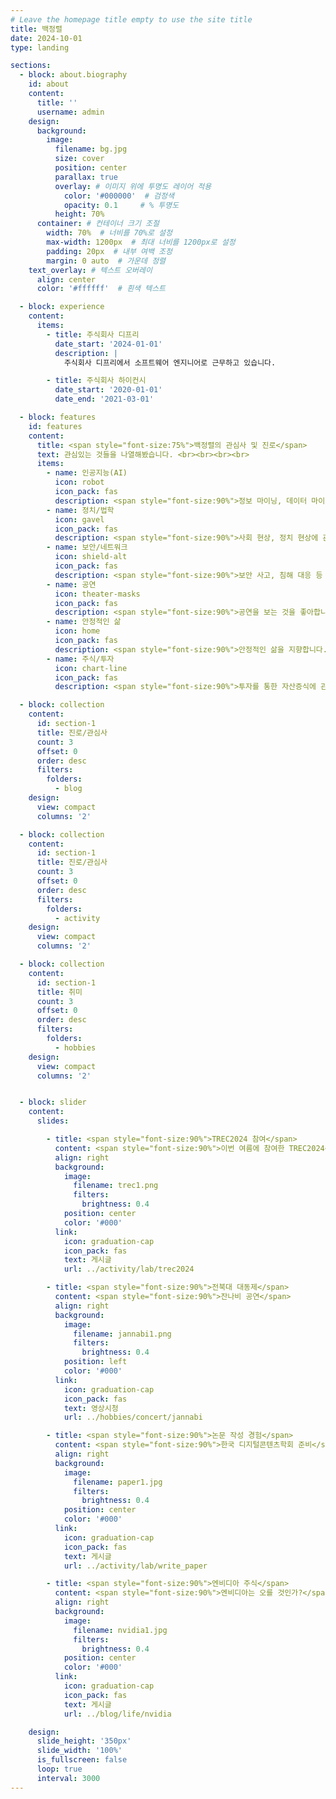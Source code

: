 ```yaml
---
# Leave the homepage title empty to use the site title
title: 백정렬
date: 2024-10-01
type: landing

sections:
  - block: about.biography
    id: about
    content:
      title: ''
      username: admin
    design:
      background:
        image:
          filename: bg.jpg
          size: cover
          position: center
          parallax: true
          overlay: # 이미지 위에 투명도 레이어 적용
            color: '#000000'  # 검정색
            opacity: 0.1     # % 투명도
          height: 70%
      container: # 컨테이너 크기 조절
        width: 70%  # 너비를 70%로 설정
        max-width: 1200px  # 최대 너비를 1200px로 설정
        padding: 20px  # 내부 여백 조정
        margin: 0 auto  # 가운데 정렬
    text_overlay: # 텍스트 오버레이
      align: center
      color: '#ffffff'  # 흰색 텍스트

  - block: experience
    content:
      items:
        - title: 주식회사 디프리
          date_start: '2024-01-01'
          description: |
            주식회사 디프리에서 소프트웨어 엔지니어로 근무하고 있습니다.

        - title: 주식회사 하이컨시
          date_start: '2020-01-01'
          date_end: '2021-03-01'

  - block: features
    id: features
    content:
      title: <span style="font-size:75%">백정렬의 관심사 및 진로</span>
      text: 관심있는 것들을 나열해봤습니다. <br><br><br><br>
      items:
        - name: 인공지능(AI)
          icon: robot
          icon_pack: fas
          description: <span style="font-size:90%">정보 마이닝, 데이터 마이닝, LLM과 같이 우리 사회를 변화시킬 기술에 관심이 많습니다.</span><br><br>
        - name: 정치/법학
          icon: gavel
          icon_pack: fas
          description: <span style="font-size:90%">사회 현상, 정치 현상에 관심이 있습니다.</span><br><br>
        - name: 보안/네트워크
          icon: shield-alt
          icon_pack: fas
          description: <span style="font-size:90%">보안 사고, 침해 대응 등 보안 기술에 관심이 많습니다.</span><br><br>
        - name: 공연
          icon: theater-masks
          icon_pack: fas
          description: <span style="font-size:90%">공연을 보는 것을 좋아합니다.</span><br><br>
        - name: 안정적인 삶
          icon: home
          icon_pack: fas
          description: <span style="font-size:90%">안정적인 삶을 지향합니다.</span><br><br>
        - name: 주식/투자
          icon: chart-line
          icon_pack: fas
          description: <span style="font-size:90%">투자를 통한 자산증식에 관심이 많습니다.</span><br><br>

  - block: collection
    content:
      id: section-1
      title: 진로/관심사
      count: 3
      offset: 0
      order: desc
      filters:
        folders:
          - blog
    design:
      view: compact
      columns: '2'

  - block: collection
    content:
      id: section-1
      title: 진로/관심사
      count: 3
      offset: 0
      order: desc
      filters:
        folders:
          - activity
    design:
      view: compact
      columns: '2'

  - block: collection
    content:
      id: section-1
      title: 취미
      count: 3
      offset: 0
      order: desc
      filters:
        folders:
          - hobbies
    design:
      view: compact
      columns: '2'


  - block: slider
    content:
      slides:

        - title: <span style="font-size:90%">TREC2024 참여</span>
          content: <span style="font-size:90%">이번 여름에 참여한 TREC2024<span style="font-size:90%">
          align: right
          background:
            image:
              filename: trec1.png
              filters:
                brightness: 0.4
            position: center
            color: '#000'
          link:
            icon: graduation-cap
            icon_pack: fas
            text: 게시글
            url: ../activity/lab/trec2024

        - title: <span style="font-size:90%">전북대 대동제</span>
          content: <span style="font-size:90%">잔나비 공연</span>
          align: right
          background:
            image:
              filename: jannabi1.png
              filters:
                brightness: 0.4
            position: left
            color: '#000'
          link:
            icon: graduation-cap
            icon_pack: fas
            text: 영상시청
            url: ../hobbies/concert/jannabi

        - title: <span style="font-size:90%">논문 작성 경험</span>
          content: <span style="font-size:90%">한국 디지털콘텐츠학회 준비</span>
          align: right
          background:
            image:
              filename: paper1.jpg
              filters:
                brightness: 0.4
            position: center
            color: '#000'
          link:
            icon: graduation-cap
            icon_pack: fas
            text: 게시글
            url: ../activity/lab/write_paper

        - title: <span style="font-size:90%">엔비디아 주식</span>
          content: <span style="font-size:90%">엔비디아는 오를 것인가?</span>
          align: right
          background:
            image:
              filename: nvidia1.jpg
              filters:
                brightness: 0.4
            position: center
            color: '#000'
          link:
            icon: graduation-cap
            icon_pack: fas
            text: 게시글
            url: ../blog/life/nvidia

    design:
      slide_height: '350px'
      slide_width: '100%'
      is_fullscreen: false
      loop: true
      interval: 3000
---
```

